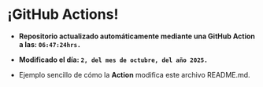 # ¡GitHub Actions!
* **Repositorio actualizado automáticamente mediante una GitHub Action a las: `06:47:24hrs.`**
* **Modificado el día: `2, del mes de octubre, del año 2025.`**

* Ejemplo sencillo de cómo la **Action** modifica este archivo README.md.

